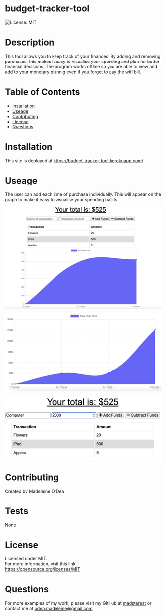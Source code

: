 # budget-tracker-tool

![License: MIT](https://img.shields.io/badge/License-MIT-yellow.svg)

# Description

This tool allows you to keep track of your finances.
By adding and removing purchases, this makes it easy to visualise your spending and plan for better financial decisions.
The program works offline so you are able to view and add to your monetary plannig even if you forget to pay the wifi bill.

# Table of Contents

- [Installation](#installation)
- [Useage](#useage)
- [Contributing](#contributing)
- [License](#license)
- [Questions](#questions)

# Installation

This site is deployed at https://budget-tracker-tool.herokuapp.com/

# Useage

The user can add each itme of purchase individually. This will appear on the graph to make it easy to visualise your spending habits.

![homepage](./Images/homescreen.png)

![financial graph](./Images/graph.png)

![Add Items Functionality](./Images/add-items.png)

# Contributing

Created by Madeleine O'Dea

# Tests

None

# License

Licensed under MIT.<br/>
For more information, visit this link.<br/>
https://opensource.org/licenses/MIT

# Questions

For more examples of my work, please visit my GitHub at [madsterest](https://github.com/madsterest)
or contact me at
odea.madeleine@gmail.com
